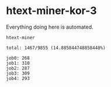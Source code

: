 # htext-miner-kor-3

Everything doing here is automated.

```
htext-miner

total: 1467/9855 (14.885844748858448%)

job0: 268
job1: 310
job2: 287
job3: 309
job4: 293
```